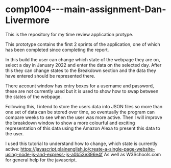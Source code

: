 # comp1004---main-assignment-Dan-Livermore
This is the repository for my time review application protype.

This prototype contains the first 2 sprints of the application, one of which has been completed since completing the report.

In this build the user can change which state of the webpage they are on, select a day in January 2022 and enter the data on the selected day.
After this they can change states to the Breakdown section and the data they have entered should be represented there.

There account window has entry boxes for a username and password, these are not currently used but it is used to show how to swap between the states of the webpage.

Following this, I intend to store the users data into JSON files so more than one set of data can be stored over time, 
so eventually the program can compare weeks to see when the user was more active.
Then I will improve the breakdown window to show a more colourful and exciting representation of this data using the Amazon Alexa to present this data to the user.


I used this tutorial to understand how to change, which state is currently active: https://javascript.plainenglish.io/create-a-single-page-website-using-node-js-and-express-js-a0b53e396e4f
As well as W3Schools.com for general help for the javascript.
